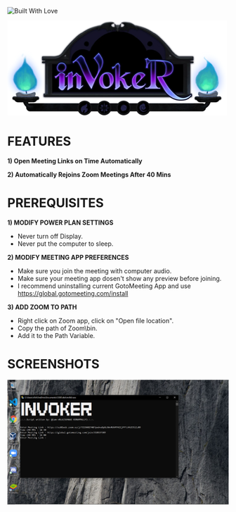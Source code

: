 <p align="left">
  <a><img title="Built With Love" src="https://forthebadge.com/images/badges/built-with-love.svg" ></a>
 </p>
 <p align="left">
  <img src="https://github.com/iam-v0id/inv0k3r/blob/master/banner.png">  
</p>


# FEATURES
**1) Open Meeting Links on Time Automatically**

**2) Automatically Rejoins Zoom Meetings After 40 Mins**

# PREREQUISITES
**1) MODIFY POWER PLAN SETTINGS**
- Never turn off Display.
- Never put the computer to sleep.

**2) MODIFY MEETING APP PREFERENCES**
- Make sure you join the meeting with computer audio.
- Make sure your meeting app dosen't show any preview before joining.
- I recommend uninstalling current GotoMeeting App and use https://global.gotomeeting.com/install

**3) ADD ZOOM TO PATH**
- Right click on Zoom app, click on "Open file location".
- Copy the path of Zoom\bin.
- Add it to the Path Variable.

# SCREENSHOTS

<p align="left">
  <a><img src="https://github.com/iam-v0id/inv0k3r/blob/master/Screenshot.png" ></a>
</p>
